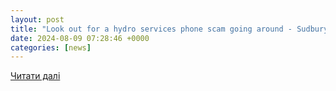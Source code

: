 ```yaml
---
layout: post
title: "Look out for a hydro services phone scam going around - Sudbury News"
date: 2024-08-09 07:28:46 +0000
categories: [news]
---
```


[Читати далі](https://www.sudbury.com/local-news/look-out-for-a-hydro-services-phone-scam-going-around-9327073)
